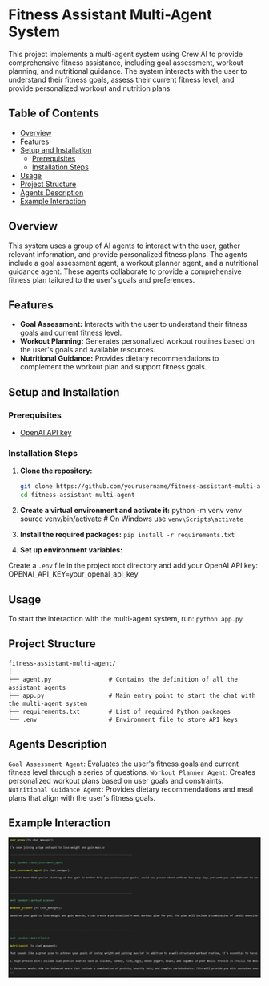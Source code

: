 # Fitness Assistant Multi-Agent System

This project implements a multi-agent system using Crew AI to provide comprehensive fitness assistance, including goal assessment, workout planning, and nutritional guidance. The system interacts with the user to understand their fitness goals, assess their current fitness level, and provide personalized workout and nutrition plans.

## Table of Contents

- [Overview](#overview)
- [Features](#features)
- [Setup and Installation](#setup-and-installation)
  - [Prerequisites](#prerequisites)
  - [Installation Steps](#installation-steps)
- [Usage](#usage)
- [Project Structure](#project-structure)
- [Agents Description](#agents-description)
- [Example Interaction](#example-interaction)


## Overview

This system uses a group of AI agents to interact with the user, gather relevant information, and provide personalized fitness plans. The agents include a goal assessment agent, a workout planner agent, and a nutritional guidance agent. These agents collaborate to provide a comprehensive fitness plan tailored to the user's goals and preferences.

## Features

- **Goal Assessment:** Interacts with the user to understand their fitness goals and current fitness level.
- **Workout Planning:** Generates personalized workout routines based on the user's goals and available resources.
- **Nutritional Guidance:** Provides dietary recommendations to complement the workout plan and support fitness goals.

## Setup and Installation

### Prerequisites

- [OpenAI API key](https://beta.openai.com/signup/)

### Installation Steps

1. **Clone the repository:**

   ```bash
   git clone https://github.com/yourusername/fitness-assistant-multi-agent.git
   cd fitness-assistant-multi-agent
   ```
2. **Create a virtual environment and activate it:**
python -m venv venv
source venv/bin/activate   # On Windows use `venv\Scripts\activate`

3. **Install the required packages:**
```pip install -r requirements.txt```

4. **Set up environment variables:**

Create a `.env` file in the project root directory and add your OpenAI API key:
OPENAI_API_KEY=your_openai_api_key

## Usage
To start the interaction with the multi-agent system, run:
`python app.py`

## Project Structure

```plaintext
fitness-assistant-multi-agent/
│
├── agent.py                # Contains the definition of all the assistant agents
├── app.py                  # Main entry point to start the chat with the multi-agent system
├── requirements.txt        # List of required Python packages
└── .env                    # Environment file to store API keys
```

## Agents Description
`Goal Assessment Agent`: Evaluates the user's fitness goals and current fitness level through a series of questions.
`Workout Planner Agent`: Creates personalized workout plans based on user goals and constraints.
`Nutritional Guidance Agent`: Provides dietary recommendations and meal plans that align with the user's fitness goals.

## Example Interaction
![Home Page](screenshots/screenshot-file.png)